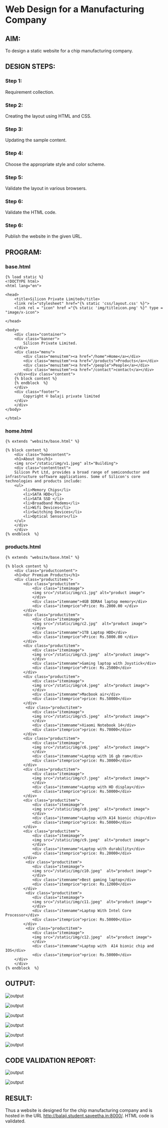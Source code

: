 # Web Design for a Manufacturing Company
## AIM: 
To design a static website for a chip manufacturing company.

## DESIGN STEPS:
### Step 1: 
Requirement collection.
### Step 2:
Creating the layout using HTML and CSS.
### Step 3:
Updating the sample content.
### Step 4:
Choose the appropriate style and color scheme.
### Step 5:
Validate the layout in various browsers.
### Step 6:
Validate the HTML code.
### Step 6:
Publish the website in the given URL.

## PROGRAM:

### base.html
```
{% load static %}
<!DOCTYPE html>
<html lang="en">

<head>
    <title>Silicon Private Limited</title>
    <link rel="stylesheet" href="{% static 'css/layout.css' %}">
    <link rel = "icon" href ="{% static 'img/titleicon.png' %}" type = "image/x-icon"> 
              
</head>

<body>
    <div class="container">
    <div class="banner">
        Silicon Private Limited.
    </div>
    <div class="menu">
        <div class="menuitem"><a href="/home">Home</a></div> 
        <div class="menuitem"><a href="/products">Products</a></div> 
        <div class="menuitem"><a href="/people">People</a></div>
        <div class="menuitem"><a href="/contact">contact</a></div> 
    </div><div class="content">
    {% block content %}    
    {% endblock  %}
    </div>
    <div class="footer">
        Copyright © balaji private limited
    </div>
    </div>
</body>

</html>
```

### home.html
```
{% extends "website/base.html" %}

{% block content %}
    <div class="homecontent">    
    <h1>About Us</h1>
    <img src="/static/img/v1.jpeg" alt="Building">
    <div class="contenttext">
    Silicon Pvt Ltd, provides a broad range of semiconductor and infrastructure software applications. Some of Silicon's core technologies and products include:
    <ul>
        <li>Memory Chips</li>
        <li>SATA HDD</li>
        <li>SATA SSD </li>
        <li>Broadband Modems</li>
        <li>Wifi Devices</li>
        <li>Switching Devices</li>
        <li>Optical Sensors</li>
    </ul> 
    </div>
    </div>
{% endblock  %}
```
### products.html
```
{% extends "website/base.html" %}

{% block content %}
    <div class="productcontent">    
    <h1>Our Premium Products</h1>
    <div class="productitems">
        <div class="productitem"> 
            <div class="itemimage">
            <img src="/static/img/c1.jpg" alt="product image">
            </div>
            <div class="itemname">4GB DDRA4 laptop memory</div>
            <div class="itemprice">Price: Rs.2000.00 </div>
        </div>
        <div class="productitem"> 
            <div class="itemimage">
            <img src="/static/img/c2.jpg"  alt="product image">
            </div>
            <div class="itemname">1TB Laptop HDD</div>
            <div class="itemprice">Price: Rs.5000.00 </div>
        </div>
        <div class="productitem">
            <div class="itemimage">
            <img src="/static/img/c3.jpeg"  alt="product image">
            </div>
            <div class="itemname">Gaming laptop with Joystick</div>
            <div class="itemprice">Price: Rs.25000</div>
        </div>
        <div class="productitem">
            <div class="itemimage">
            <img src="/static/img/c4.jpeg"  alt="product image">
            </div>
            <div class="itemname">Macbook air</div>
            <div class="itemprice">price: Rs.50000</div>
        </div>
         <div class="productitem">
            <div class="itemimage">
            <img src="/static/img/c5.jpeg"  alt="product image">
            </div>
            <div class="itemname">Xiaomi Notebook 14</div>
            <div class="itemprice">price: Rs.70000</div>
        </div>
        <div class="productitem">
            <div class="itemimage">
            <img src="/static/img/c6.jpeg"  alt="product image">
            </div>
            <div class="itemname">Laptop with 16 gb ram</div>
            <div class="itemprice">price: Rs.30000</div>
        </div>
        <div class="productitem">
            <div class="itemimage">
            <img src="/static/img/c7.jpeg"  alt="product image">
            </div>
            <div class="itemname">Laptop with HD display</div>
            <div class="itemprice">price: Rs.50000</div>
        </div>
        <div class="productitem">
            <div class="itemimage">
            <img src="/static/img/c8.jpeg"  alt="product image">
            </div>
            <div class="itemname">Laptop with A14 bionic chip</div>
            <div class="itemprice">price: Rs.50000</div>
        </div>
        <div class="productitem">
            <div class="itemimage">
            <img src="/static/img/c9.jpeg"  alt="product image">
            </div>
            <div class="itemname">Laptop with durability</div>
            <div class="itemprice">price: Rs.20000</div>
        </div>
         <div class="productitem">
            <div class="itemimage">
            <img src="/static/img/c10.jpeg"  alt="product image">
            </div>
            <div class="itemname">Best gaming laptop</div>
            <div class="itemprice">price: Rs.12000</div>
        </div>
         <div class="productitem">
            <div class="itemimage">
            <img src="/static/img/c11.jpeg"  alt="product image">
            </div>
            <div class="itemname">Laptop With Intel Core Processor</div>
            <div class="itemprice">price: Rs.50000</div>
        </div>
         <div class="productitem">
            <div class="itemimage">
            <img src="/static/img/c12.jpeg"  alt="product image">
            </div>
            <div class="itemname">Laptop with  A14 bionic chip and IOS</div>
            <div class="itemprice">price: Rs.50000</div>
    </div>
    </div>
{% endblock  %}
```
## OUTPUT:
![output](./static/img/o1.jpg)

![output](./static/img/o2.jpg)

![output](./static/img/o3.jpg)

![output](./static/img/o4.jpg)

![output](./static/img/o5.jpg)

![output](./static/img/o6.jpg)

## CODE VALIDATION REPORT:
![output](./static/img/r1.jpg)

![output](./static/img/r2.jpg)
## RESULT:
Thus a website is designed for the chip manufacturing company and is hosted in the URL http://balaji.student.saveetha.in:8000/. HTML code is validated.